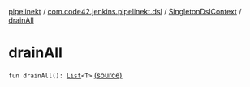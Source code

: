 [pipelinekt](../../index.md) / [com.code42.jenkins.pipelinekt.dsl](../index.md) / [SingletonDslContext](index.md) / [drainAll](./drain-all.md)

# drainAll

`fun drainAll(): `[`List`](https://kotlinlang.org/api/latest/jvm/stdlib/kotlin.collections/-list/index.html)`<T>` [(source)](https://github.com/code42/pipelinekt/tree/master/dsl/src/main/kotlin/com/code42/jenkins/pipelinekt/dsl/DslContext.kt#L41)